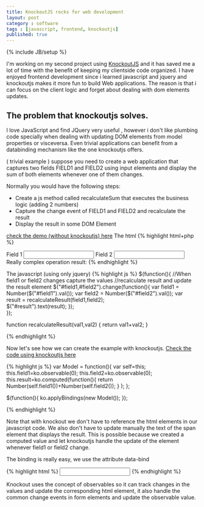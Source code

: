 ```yaml
---
title: KnockoutJS rocks for web development
layout: post
category : software
tags : [javascript, frontend, knockoutjs]
published: true
---
```

{% include JB/setup %}

I'm working on my second project using [KnockoutJS](www.knockoutjs.com) and it has saved me a lot of time with the benefit of keeping my clientside code organized. I have enjoyed frontend development since i learned javascript and jquery and knockoutjs makes it more fun to build Web applications. The reason is that i can focus on the client logic and forget about dealing with dom elements updates.


## The problem that knockoutjs solves.

I love JavaScript and find JQuery very useful , however i don't like plumbing code specially when dealing with updating DOM elements from model properties or visceversa.  Even trivial applications can benefit from a databinding mechanism like the one knockoutjs offers.


( trivial example )
suppose you need to create a web application that captures two fields FIELD1 and FIELD2 using input elements and display the sum of both elements whenever one of them changes.

Normally you would have the following steps:
* Create a js method called recalculateSum that executes the business logic (adding 2 numbers)
* Capture the change event of FIELD1 and FIELD2 and recalculate the result
* Display the result in some DOM Element

[check the demo (without knockoutjs) here](http://jsbin.com/uhojek/4/edit#javascript,html,live)
The html 
{% highlight html+php %}
<body>
  Field 1
  <input type="text" name="field1" id="field1"/>
  Field 2
  <input type="text" name="field2" id="field2"/>
  Really complex operation result:
  <span id="result"/>
</body>
{% endhighlight %}

The javascript (using only jquery)
{% highlight js %}
$(function(){
  //When field1 or field2 changes capture the values
  //recalculate result and update the result element
  $("#field1,#field2").change(function(){
    var field1 =  Number($("#field1").val());
    var field2 = Number($("#field2").val());
    var result = recalculateResult(field1,field2);  
    $("#result").text(result);
  });  
});

function recalculateResult(val1,val2)
{
  return val1+val2;
}

{% endhighlight %}


Now let's see how we can create the example with knockoutjs.
[Check the code using knockoutjs here](http://jsbin.com/ucowot/2/edit)

{% highlight js %}
var Model = function(){
  var self=this;
  this.field1=ko.observable(0);
  this.field2=ko.observable(0);
  this.result=ko.computed(function(){
        return Number(self.field1())+Number(self.field2());
      }
  );
};


$(function(){
  ko.applyBindings(new Model());
});

{% endhighlight %}


Note that with knockout we don't have to reference the html elements in our javascript code. We also don't have to update manually the text of the span element that displays the result. This is possible because we created a computed value and let knockoutjs handle the update of the element whenever field1 or field2 change.

The binding is really easy, we use the attribute data-bind

{% highlight html %}
 <input type="text" name="field1" id="field1" data-bind="value:field1"/>
{% endhighlight %}

Knockout uses the concept of observables so it can track changes in the values and update the corresponding html element, it also handle the common change events in form elements and update the observable value.


